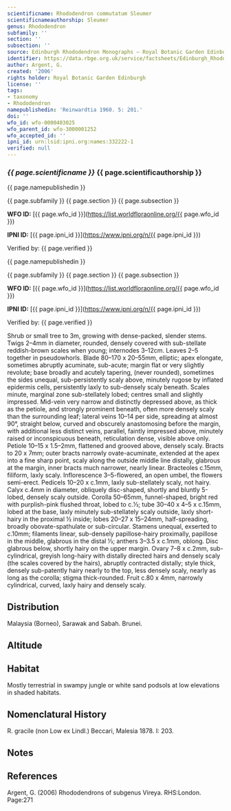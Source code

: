 ```yaml
---
scientificname: Rhododendron commutatum Sleumer
scientificnameauthorship: Sleumer
genus: Rhododendron
subfamily: ''
section: ''
subsection: ''
source: Edinburgh Rhododendron Monographs – Royal Botanic Garden Edinburgh
identifier: https://data.rbge.org.uk/service/factsheets/Edinburgh_Rhododendron_Monographs.xhtml
author: Argent, G.
created: '2006'
rights holder: Royal Botanic Garden Edinburgh
license: ''
tags:
- taxonomy
- Rhododendron
namepublishedin: 'Reinwardtia 1960. 5: 201.'
doi: ''
wfo_id: wfo-0000403025
wfo_parent_id: wfo-3000001252
wfo_accepted_id: ''
ipni_id: urn:lsid:ipni.org:names:332222-1
verified: null
---
```

### _{{ page.scientificname }}_ {{ page.scientificauthorship }}
 {{ page.namepublishedin }}

{{ page.subfamily }} {{ page.section }} {{ page.subsection }}

**WFO ID:** [{{ page.wfo_id }}](https://list.worldfloraonline.org/{{ page.wfo_id }})

**IPNI ID:** [{{ page.ipni_id }}](https://www.ipni.org/n/{{ page.ipni_id }})

Verified by: {{ page.verified }}

 {{ page.namepublishedin }}

{{ page.subfamily }} {{ page.section }} {{ page.subsection }}

**WFO ID:** [{{ page.wfo_id }}](https://list.worldfloraonline.org/{{ page.wfo_id }})

**IPNI ID:** [{{ page.ipni_id }}](https://www.ipni.org/n/{{ page.ipni_id }})

Verified by: {{ page.verified }}



Shrub or small tree to 3m, growing with dense-packed, slender stems. Twigs 2–4mm in diameter, rounded, densely covered with sub-stellate reddish-brown scales when young; internodes 3–12cm. Leaves 2–5 together in pseudowhorls. Blade 80–170 x 20–55mm, elliptic; apex elongate, sometimes abruptly acuminate, sub-acute; margin flat or very slightly revolute; base broadly and acutely tapering, (never rounded), sometimes the sides unequal, sub-persistently scaly above, minutely rugose by inflated epidermis cells, persistently laxly to sub-densely scaly beneath. Scales minute, marginal zone sub-stellately lobed; centres small and slightly impressed. Mid-vein very narrow and distinctly depressed above, as thick as the petiole, and strongly prominent beneath, often more densely scaly than the surrounding leaf; lateral veins 10–14 per side, spreading at almost 90°, straight below, curved and obscurely anastomosing before the margin, with additional less distinct veins, parallel, faintly impressed above, minutely raised or inconspicuous beneath, reticulation dense, visible above only. Petiole 10–15 x 1.5–2mm, flattened and grooved above, densely scaly. Bracts to 20 x 7mm; outer bracts narrowly ovate-acuminate, extended at the apex into a fine sharp point, scaly along the outside middle line distally, glabrous at the margin, inner bracts much narrower, nearly linear. Bracteoles c.15mm, filiform, laxly scaly. Inflorescence 3–5-flowered, an open umbel, the flowers semi-erect. Pedicels 10–20 x c.1mm, laxly sub-stellately scaly, not hairy. Calyx c.4mm in diameter, obliquely disc-shaped, shortly and bluntly 5-lobed, densely scaly outside. Corolla 50–65mm, funnel-shaped, bright red with purplish-pink flushed throat, lobed to c.1⁄3; tube 30–40 x 4–5 x c.15mm, lobed at the base, laxly minutely sub-stellately scaly outside, laxly short-hairy in the proximal ½ inside; lobes 20–27 x 15–24mm, half-spreading, broadly obovate-spathulate or sub-circular. Stamens unequal, exserted to c.10mm; filaments linear, sub-densely papillose-hairy proximally, papillose in the middle, glabrous in the distal 1⁄3; anthers 3–3.5 x c.1mm, oblong. Disc glabrous below, shortly hairy on the upper margin. Ovary 7–8 x c.2mm, sub-cylindrical, greyish long-hairy with distally directed hairs and densely scaly (the scales covered by the hairs), abruptly contracted distally; style thick, densely sub-patently hairy nearly to the top, less densely scaly, nearly as long as the corolla; stigma thick-rounded. Fruit c.80 x 4mm, narrowly cylindrical, curved, laxly hairy and densely scaly.

## Distribution
Malaysia (Borneo), Sarawak and Sabah. Brunei.

## Altitude


## Habitat
Mostly terrestrial in swampy jungle or white sand podsols at low elevations in shaded habitats.

## Nomenclatural History
R. gracile (non Low ex Lindl.) Beccari, Malesia 1878. I: 203.
                       
## Notes


## References

Argent, G. (2006) Rhododendrons of subgenus Vireya. RHS:London. Page:271
